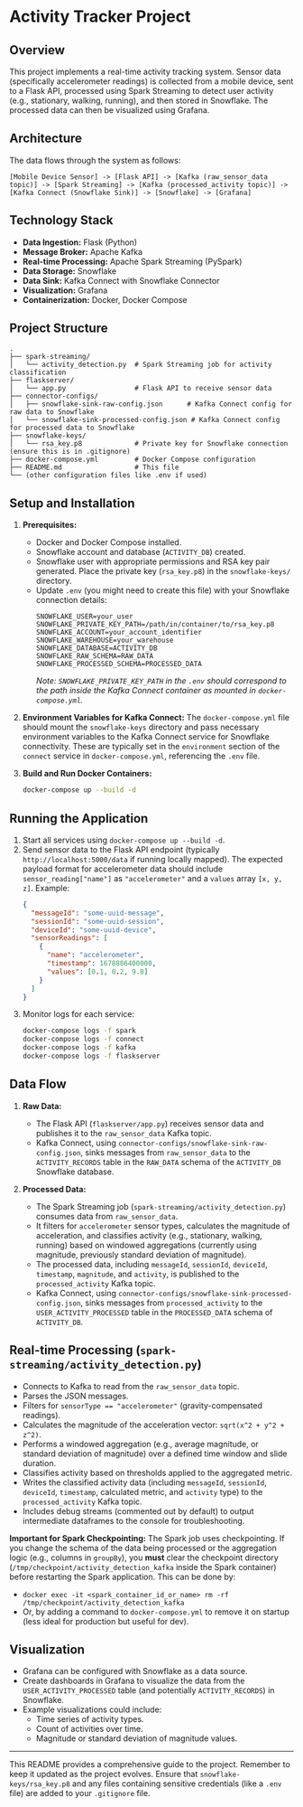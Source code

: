 # Activity Tracker Project

## Overview

This project implements a real-time activity tracking system. Sensor data (specifically accelerometer readings) is collected from a mobile device, sent to a Flask API, processed using Spark Streaming to detect user activity (e.g., stationary, walking, running), and then stored in Snowflake. The processed data can then be visualized using Grafana.

## Architecture

The data flows through the system as follows:

`[Mobile Device Sensor] -> [Flask API] -> [Kafka (raw_sensor_data topic)] -> [Spark Streaming] -> [Kafka (processed_activity topic)] -> [Kafka Connect (Snowflake Sink)] -> [Snowflake] -> [Grafana]`

## Technology Stack

*   **Data Ingestion:** Flask (Python)
*   **Message Broker:** Apache Kafka
*   **Real-time Processing:** Apache Spark Streaming (PySpark)
*   **Data Storage:** Snowflake
*   **Data Sink:** Kafka Connect with Snowflake Connector
*   **Visualization:** Grafana
*   **Containerization:** Docker, Docker Compose

## Project Structure

```
.
├── spark-streaming/
│   └── activity_detection.py  # Spark Streaming job for activity classification
├── flaskserver/
│   └── app.py                 # Flask API to receive sensor data
├── connector-configs/
│   ├── snowflake-sink-raw-config.json      # Kafka Connect config for raw data to Snowflake
│   └── snowflake-sink-processed-config.json # Kafka Connect config for processed data to Snowflake
├── snowflake-keys/
│   └── rsa_key.p8             # Private key for Snowflake connection (ensure this is in .gitignore)
├── docker-compose.yml         # Docker Compose configuration
├── README.md                  # This file
└── (other configuration files like .env if used)
```

## Setup and Installation

1.  **Prerequisites:**
    *   Docker and Docker Compose installed.
    *   Snowflake account and database (`ACTIVITY_DB`) created.
    *   Snowflake user with appropriate permissions and RSA key pair generated. Place the private key (`rsa_key.p8`) in the `snowflake-keys/` directory.
    *   Update `.env` (you might need to create this file) with your Snowflake connection details:
        ```env
        SNOWFLAKE_USER=your_user
        SNOWFLAKE_PRIVATE_KEY_PATH=/path/in/container/to/rsa_key.p8 
        SNOWFLAKE_ACCOUNT=your_account_identifier
        SNOWFLAKE_WAREHOUSE=your_warehouse
        SNOWFLAKE_DATABASE=ACTIVITY_DB
        SNOWFLAKE_RAW_SCHEMA=RAW_DATA
        SNOWFLAKE_PROCESSED_SCHEMA=PROCESSED_DATA
        ```
        *Note: `SNOWFLAKE_PRIVATE_KEY_PATH` in the `.env` should correspond to the path *inside* the Kafka Connect container as mounted in `docker-compose.yml`.*

2.  **Environment Variables for Kafka Connect:**
    The `docker-compose.yml` file should mount the `snowflake-keys` directory and pass necessary environment variables to the Kafka Connect service for Snowflake connectivity. These are typically set in the `environment` section of the `connect` service in `docker-compose.yml`, referencing the `.env` file.

3.  **Build and Run Docker Containers:**
    ```bash
    docker-compose up --build -d
    ```

## Running the Application

1.  Start all services using `docker-compose up --build -d`.
2.  Send sensor data to the Flask API endpoint (typically `http://localhost:5000/data` if running locally mapped). The expected payload format for accelerometer data should include `sensor_reading["name"]` as `"accelerometer"` and a `values` array `[x, y, z]`.
    Example:
    ```json
    {
      "messageId": "some-uuid-message",
      "sessionId": "some-uuid-session",
      "deviceId": "some-uuid-device",
      "sensorReadings": [
        {
          "name": "accelerometer",
          "timestamp": 1678886400000,
          "values": [0.1, 0.2, 9.8]
        }
      ]
    }
    ```
3.  Monitor logs for each service:
    ```bash
    docker-compose logs -f spark
    docker-compose logs -f connect
    docker-compose logs -f kafka
    docker-compose logs -f flaskserver
    ```

## Data Flow

1.  **Raw Data:**
    *   The Flask API (`flaskserver/app.py`) receives sensor data and publishes it to the `raw_sensor_data` Kafka topic.
    *   Kafka Connect, using `connector-configs/snowflake-sink-raw-config.json`, sinks messages from `raw_sensor_data` to the `ACTIVITY_RECORDS` table in the `RAW_DATA` schema of the `ACTIVITY_DB` Snowflake database.

2.  **Processed Data:**
    *   The Spark Streaming job (`spark-streaming/activity_detection.py`) consumes data from `raw_sensor_data`.
    *   It filters for `accelerometer` sensor types, calculates the magnitude of acceleration, and classifies activity (e.g., stationary, walking, running) based on windowed aggregations (currently using magnitude, previously standard deviation of magnitude).
    *   The processed data, including `messageId`, `sessionId`, `deviceId`, `timestamp`, `magnitude`, and `activity`, is published to the `processed_activity` Kafka topic.
    *   Kafka Connect, using `connector-configs/snowflake-sink-processed-config.json`, sinks messages from `processed_activity` to the `USER_ACTIVITY_PROCESSED` table in the `PROCESSED_DATA` schema of `ACTIVITY_DB`.

## Real-time Processing (`spark-streaming/activity_detection.py`)

*   Connects to Kafka to read from the `raw_sensor_data` topic.
*   Parses the JSON messages.
*   Filters for `sensorType == "accelerometer"` (gravity-compensated readings).
*   Calculates the magnitude of the acceleration vector: `sqrt(x^2 + y^2 + z^2)`.
*   Performs a windowed aggregation (e.g., average magnitude, or standard deviation of magnitude) over a defined time window and slide duration.
*   Classifies activity based on thresholds applied to the aggregated metric.
*   Writes the classified activity data (including `messageId`, `sessionId`, `deviceId`, `timestamp`, calculated metric, and `activity` type) to the `processed_activity` Kafka topic.
*   Includes debug streams (commented out by default) to output intermediate dataframes to the console for troubleshooting.

**Important for Spark Checkpointing:**
The Spark job uses checkpointing. If you change the schema of the data being processed or the aggregation logic (e.g., columns in `groupBy`), you **must** clear the checkpoint directory (`/tmp/checkpoint/activity_detection_kafka` inside the Spark container) before restarting the Spark application. This can be done by:
  *   `docker exec -it <spark_container_id_or_name> rm -rf /tmp/checkpoint/activity_detection_kafka`
  *   Or, by adding a command to `docker-compose.yml` to remove it on startup (less ideal for production but useful for dev).

## Visualization

*   Grafana can be configured with Snowflake as a data source.
*   Create dashboards in Grafana to visualize the data from the `USER_ACTIVITY_PROCESSED` table (and potentially `ACTIVITY_RECORDS`) in Snowflake.
*   Example visualizations could include:
    *   Time series of activity types.
    *   Count of activities over time.
    *   Magnitude or standard deviation of magnitude values.

---

This README provides a comprehensive guide to the project. Remember to keep it updated as the project evolves.
Ensure that `snowflake-keys/rsa_key.p8` and any files containing sensitive credentials (like a `.env` file) are added to your `.gitignore` file.
